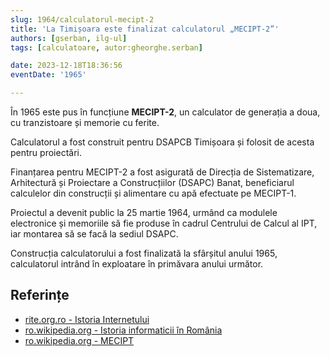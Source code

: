 ```yaml
---
slug: 1964/calculatorul-mecipt-2
title: 'La Timișoara este finalizat calculatorul „MECIPT-2”'
authors: [gserban, ilg-ul]
tags: [calculatoare, autor:gheorghe.serban]

date: 2023-12-18T18:36:56
eventDate: '1965'

---
```


În 1965 este pus în funcțiune **MECIPT-2**, un calculator de generația a doua,
cu tranzistoare și memorie cu ferite.

<!-- truncate -->

Calculatorul a fost construit
pentru DSAPCB Timișoara și folosit de acesta pentru proiectări.

Finanțarea pentru MECIPT-2 a fost asigurată de Direcția de Sistematizare,
Arhitectură și Proiectare a Construcțiilor (DSAPC) Banat, beneficiarul
calculelor din construcții și alimentare cu apă efectuate pe MECIPT-1.

Proiectul a devenit public la 25 martie 1964, urmând ca modulele
electronice și memoriile să fie produse în cadrul Centrului de Calcul al
IPT, iar montarea să se facă la sediul DSAPC.

Construcția calculatorului a fost finalizată la sfârșitul anului 1965,
calculatorul intrând în exploatare în primăvara anului următor.

## Referințe

- [rite.org.ro - Istoria Internetului](https://rite.org.ro/istoria-internetului/)
- [ro.wikipedia.org - Istoria informaticii în România](https://ro.wikipedia.org/wiki/Istoria_informaticii_în_România)
- [ro.wikipedia.org - MECIPT](https://ro.wikipedia.org/wiki/MECIPT)
